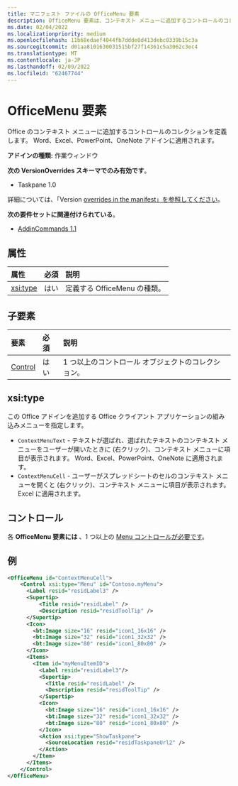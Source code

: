 ```yaml
---
title: マニフェスト ファイルの OfficeMenu 要素
description: OfficeMenu 要素は、コンテキスト メニューに追加するコントロールのコレクションOffice定義します。
ms.date: 02/04/2022
ms.localizationpriority: medium
ms.openlocfilehash: 11b68edaef4044fb7ddde0d413debc0339b15c3a
ms.sourcegitcommit: d01aa8101630031515bf27f14361c5a3062c3ec4
ms.translationtype: MT
ms.contentlocale: ja-JP
ms.lasthandoff: 02/09/2022
ms.locfileid: "62467744"
---
```

# <a name="officemenu-element"></a>OfficeMenu 要素

Office のコンテキスト メニューに追加するコントロールのコレクションを定義します。 Word、Excel、PowerPoint、OneNote アドインに適用されます。

**アドインの種類:** 作業ウィンドウ

**次の VersionOverrides スキーマでのみ有効です**。

- Taskpane 1.0

詳細については、「Version [overrides in the manifest」を参照してください](../../develop/add-in-manifests.md#version-overrides-in-the-manifest)。

**次の要件セットに関連付けられている**。

- [AddinCommands 1.1](../requirement-sets/add-in-commands-requirement-sets.md)

## <a name="attributes"></a>属性

| 属性            | 必須 | 説明                          |
|:---------------------|:--------:|:-------------------------------------|
| [xsi:type](#xsitype) | はい      | 定義する OfficeMenu の種類。|

## <a name="child-elements"></a>子要素

|  要素 |  必須  |  説明  |
|:-----|:-----|:-----|
|  [Control](#control)    | はい |  1 つ以上のコントロール オブジェクトのコレクション。  |

## <a name="xsitype"></a>xsi:type

この Office アドインを追加する Office クライアント アプリケーションの組み込みメニューを指定します。

- `ContextMenuText` -  テキストが選ばれ、選ばれたテキストのコンテキスト メニューをユーザーが開いたときに (右クリック)、コンテキスト メニューに項目が表示されます。 Word、Excel、PowerPoint、OneNote に適用されます。
- `ContextMenuCell` -  ユーザーがスプレッドシートのセルのコンテキスト メニューを開くと (右クリック)、コンテキスト メニューに項目が表示されます。 Excel に適用されます。

## <a name="control"></a>コントロール

各 **OfficeMenu 要素には** 、1 つ以上の [Menu コントロールが必要です](control-menu.md)。 

## <a name="example"></a>例

```xml
<OfficeMenu id="ContextMenuCell">
    <Control xsi:type="Menu" id="Contoso.myMenu">
      <Label resid="residLabel3" />
      <Supertip>
          <Title resid="residLabel" />
          <Description resid="residToolTip" />
      </Supertip>
      <Icon>
        <bt:Image size="16" resid="icon1_16x16" />
        <bt:Image size="32" resid="icon1_32x32" />
        <bt:Image size="80" resid="icon1_80x80" />
      </Icon>
      <Items>
        <Item id="myMenuItemID">
          <Label resid="residLabel3"/>
          <Supertip>
            <Title resid="residLabel" />
            <Description resid="residToolTip" />
          </Supertip>
          <Icon>
            <bt:Image size="16" resid="icon1_16x16" />
            <bt:Image size="32" resid="icon1_32x32" />
            <bt:Image size="80" resid="icon1_80x80" />
          </Icon>
          <Action xsi:type="ShowTaskpane">
            <SourceLocation resid="residTaskpaneUrl2" />
          </Action>
        </Item>
      </Items>
    </Control>
</OfficeMenu>
```

